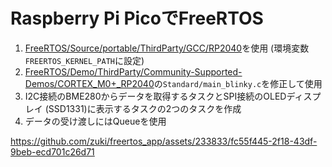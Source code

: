 # Raspberry Pi PicoでFreeRTOS

1. [FreeRTOS/Source/portable/ThirdParty/GCC/RP2040](https://github.com/FreeRTOS/FreeRTOS-Kernel)を使用
   (環境変数`FREERTOS_KERNEL_PATH`に設定)
2. [FreeRTOS/Demo/ThirdParty/Community-Supported-Demos/CORTEX_M0+_RP2040](https://github.com/FreeRTOS/FreeRTOS-Community-Supported-Demos/tree/main/CORTEX_M0%2B_RP2040)の`Standard/main_blinky.c`を修正して使用
3. I2C接続のBME280からデータを取得するタスクとSPI接続のOLEDディスプレイ
   (SSD1331)に表示するタスクの2つのタスクを作成
4. データの受け渡しにはQueueを使用

https://github.com/zuki/freertos_app/assets/233833/fc55f445-2f18-43df-9beb-ecd701c26d71
